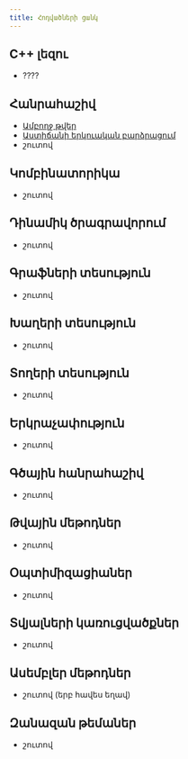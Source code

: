 ```yaml
---
title: Հոդվածների ցանկ
---
```


## C++ լեզու
- ????

## Հանրահաշիվ
- [Ամբողջ թվեր](Հանրահաշիվ/Ամբողջ%20թվեր.html)
- [Աստիճանի երկուական բարձրացում](Հանրահաշիվ/Աստիճանի%20երկուական%20բարձրացում.html)
- շուտով

## Կոմբինատորիկա
- շուտով

## Դինամիկ ծրագրավորում
- շուտով

## Գրաֆների տեսություն
- շուտով

## Խաղերի տեսություն
- շուտով

## Տողերի տեսություն
- շուտով

## Երկրաչափություն
- շուտով

## Գծային հանրահաշիվ
- շուտով

## Թվային մեթոդներ
- շուտով

## Օպտիմիզացիաներ
- շուտով

## Տվյալների կառուցվածքներ
- շուտով

## Ասեմբլեր մեթոդներ
- շուտով (երբ հավես եղավ)

## Զանազան թեմաներ
- շուտով